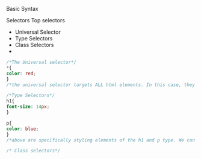 Basic Syntax

Selectors
Top selectors
- Universal Selector
- Type Selectors
- Class Selectors
- 
```css 
/*The Universal selector*/
*{
color: red;
}
/*the universal selector targets ALL html elements. In this case, they will all be styled red.*/

/*Type Selectors*/
h1{
font-size: 14px;
}

p{
color: blue;
}
/*above are specifically styling elements of the h1 and p type. We can style other elements by stating their type like above.*/ 

/* Class selectors*/

```